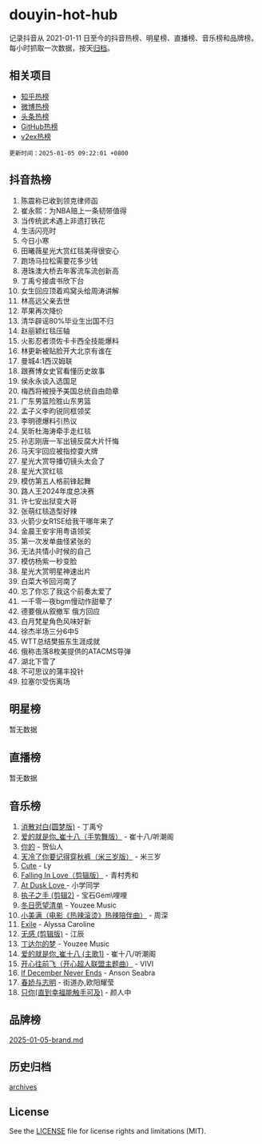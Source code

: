# douyin-hot-hub

记录抖音从 2021-01-11 日至今的抖音热榜、明星榜、直播榜、音乐榜和品牌榜。每小时抓取一次数据，按天[归档](archives)。

## 相关项目

- [知乎热榜](https://github.com/lonnyzhang423/zhihu-hot-hub)
- [微博热榜](https://github.com/lonnyzhang423/weibo-hot-hub)
- [头条热榜](https://github.com/lonnyzhang423/toutiao-hot-hub)
- [GitHub热榜](https://github.com/lonnyzhang423/github-hot-hub)
- [v2ex热榜](https://github.com/lonnyzhang423/v2ex-hot-hub)


`更新时间：2025-01-05 09:22:01 +0800`

## 抖音热榜

1. 陈震称已收到领克律师函
1. 崔永熙：为NBA赔上一条韧带值得
1. 当传统武术遇上非遗打铁花
1. 生活闪亮时
1. 今日小寒
1. 田曦薇星光大赏红毯美得很安心
1. 跑场马拉松需要花多少钱
1. 港珠澳大桥去年客流车流创新高
1. 丁禹兮接虞书欣下台
1. 女生回应顶着鸡窝头给周涛讲解
1. 林高远父亲去世
1. 苹果再次降价
1. 清华辟谣80%毕业生出国不归
1. 赵丽颖红毯压轴
1. 火影忍者须佐卡卡西全技能爆料
1. 林更新被贴脸开大北京有谁在
1. 曼城4:1西汉姆联
1. 跟赛博女史官看懂历史故事
1. 侯永永谈入选国足
1. 梅西将被授予美国总统自由勋章
1. 广东男篮险胜山东男篮
1. 孟子义李昀锐同框领奖
1. 李明德爆料引热议
1. 吴昕杜海涛牵手走红毯
1. 孙志刚唐一军出镜反腐大片忏悔
1. 马天宇回应被指控耍大牌
1. 星光大赏导播切镜头太会了
1. 星光大赏红毯
1. 模仿第五人格前锋起舞
1. 路人王2024年度总决赛
1. 许七安出狱变大哥
1. 张萌红毯造型好辣
1. 火箭少女R1SE给我干哪年来了
1. 金晨王安宇用粤语领奖
1. 第一次发单曲怪紧张的
1. 无法共情小时候的自己
1. 模仿杨紫一秒变脸
1. 星光大赏明星神速出片
1. 白菜大爷回河南了
1. 忘了你忘了我这个前奏太爱了
1. 一千零一夜bgm慢动作甜晕了
1. 德要俄从叙撤军 俄方回应
1. 白月梵星角色风味好新
1. 徐杰半场三分6中5
1. WTT总结樊振东生涯成就
1. 俄称击落8枚美提供的ATACMS导弹
1. 湖北下雪了
1. 不可思议的蒲丰投针
1. 拉塞尔受伤离场

## 明星榜

暂无数据

## 直播榜

暂无数据

## 音乐榜

1. [消散对白(圆梦版)](https://sf5-hl-cdn-tos.douyinstatic.com/obj/tos-cn-ve-2774/og4jB5I5IizzoZVAAAzWgBMAsMDWoArfwBOiFs) - 丁禹兮
1. [爱的就是你_崔十八（手势舞版）](https://sf5-hl-cdn-tos.douyinstatic.com/obj/tos-cn-ve-2774/oApB2AigNyB4sTw7JhBOikMAf0oDJzMWBuIrgm) - 崔十八/听潮阁
1. [你的](https://sf3-cdn-tos.douyinstatic.com/obj/tos-cn-ve-2774/oYuIeKf42jB7sEV6B2upMdpYAgfrQWj0FeRegh) - 贺仙人
1. [天冷了你要记得穿秋裤（米三岁版）](https://sf6-cdn-tos.douyinstatic.com/obj/tos-cn-ve-2774/oQlIwVIDWiZ6BQilAorS7MA0AgCkQDvcZAdm1) - 米三岁
1. [Cute](https://sf5-hl-cdn-tos.douyinstatic.com/obj/tos-cn-ve-2774/o4IbIzHWKAAB4wsS5qMBRiiAlEBGTpQRNfFvuo) - Ly
1. [Falling In Love（剪辑版）](https://sf5-hl-cdn-tos.douyinstatic.com/obj/tos-cn-ve-2774/o8ajpA8zzgBPahbBIO8AcKGBLJezFCRd1wfP9f) - 青村秀和
1. [ At Dusk  Love ](https://sf5-hl-cdn-tos.douyinstatic.com/obj/tos-cn-ve-2774/o8CrpCf5CaYgI4ZrtQgMQAFEfuGqNnRSDQAPBc) - 小学同学
1. [执子之手 (剪辑2)](https://sf5-hl-cdn-tos.douyinstatic.com/obj/tos-cn-ve-2774/oUoZLQjCc31XzqsBnBQUNgeKtYPBcgbFDwtfcu) - 宝石Gem\哩哩
1. [冬日愿望清单](https://sf5-hl-cdn-tos.douyinstatic.com/obj/tos-cn-ve-2774/oIIgUOeamCFCVAzxN6MFRLIBlLGpUqQxeeHrLE) - Youzee Music
1. [小美满（电影《热辣滚烫》热辣陪伴曲）](https://sf5-hl-cdn-tos.douyinstatic.com/obj/tos-cn-ve-2774/o0GAn2lSgfZIDUgtevCGDQYnFg4CwnrBaxbTZL) - 周深
1. [Exile](https://sf5-hl-cdn-tos.douyinstatic.com/obj/tos-cn-ve-2774/oYj4gAQTknKE3WW0Je8KGmQ7z1cA4FefwtbufD) - Alyssa Caroline
1. [无感 (剪辑版)](https://sf5-hl-cdn-tos.douyinstatic.com/obj/tos-cn-ve-2774/o0eIsUzJBDlQaQFC5OFlgbMEZC1TFYBftOBn6p) - 江辰
1. [丁达尔的梦](https://sf5-hl-cdn-tos.douyinstatic.com/obj/tos-cn-ve-2774/oMU3WirUZBVQkAC9ccG5P2IQirziZM2RTInUY) - Youzee Music
1. [爱的就是你_崔十八 (主歌1)](https://sf5-hl-cdn-tos.douyinstatic.com/obj/tos-cn-ve-2774/oI5BO5DhFZ6UTcNCnZaOCBLtZ7WIMQGfgnXf5E) - 崔十八/听潮阁
1. [开心往前飞（开心超人联盟主题曲）](https://sf5-hl-cdn-tos.douyinstatic.com/obj/tos-cn-ve-2774/9d8fb7c82cf1421fb93a9fe925275e0a) - VIVI
1. [If December Never Ends](https://sf5-hl-cdn-tos.douyinstatic.com/obj/tos-cn-ve-2774/oY1IQMoTgCFIBg8RZifyqlBBt1UFgitTYmxeOS) - Anson Seabra
1. [春娇与志明](https://sf5-hl-cdn-tos.douyinstatic.com/obj/tos-cn-ve-2774/e530d8fceb7044b39707d7f9ff54add1) - 街道办,欧阳耀莹
1. [只你(直到幸福能触手可及)](https://sf5-hl-cdn-tos.douyinstatic.com/obj/tos-cn-ve-2774/o0lBkRDzFTeaVSUz3ZZSCBVtZ5DIMQGfgmEAuE) - 颜人中

## 品牌榜

[2025-01-05-brand.md](archives/2025-01-05-brand.md)

## 历史归档

[archives](archives)

## License

See the [LICENSE](LICENSE) file for license rights and limitations (MIT).
